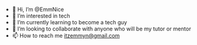 - 👋 Hi, I’m @EmmNice
- 👀 I’m interested in tech
- 🌱 I’m currently learning to become a tech guy
- 💞️ I’m looking to collaborate with anyone who will be my tutor or mentor 
- 📫 How to reach me itzemmyn@gmail.com

<!---
EmmNice/EmmNice is a ✨ special ✨ repository because its `README.md` (this file) appears on your GitHub profile.
You can click the Preview link to take a look at your changes.
--->
